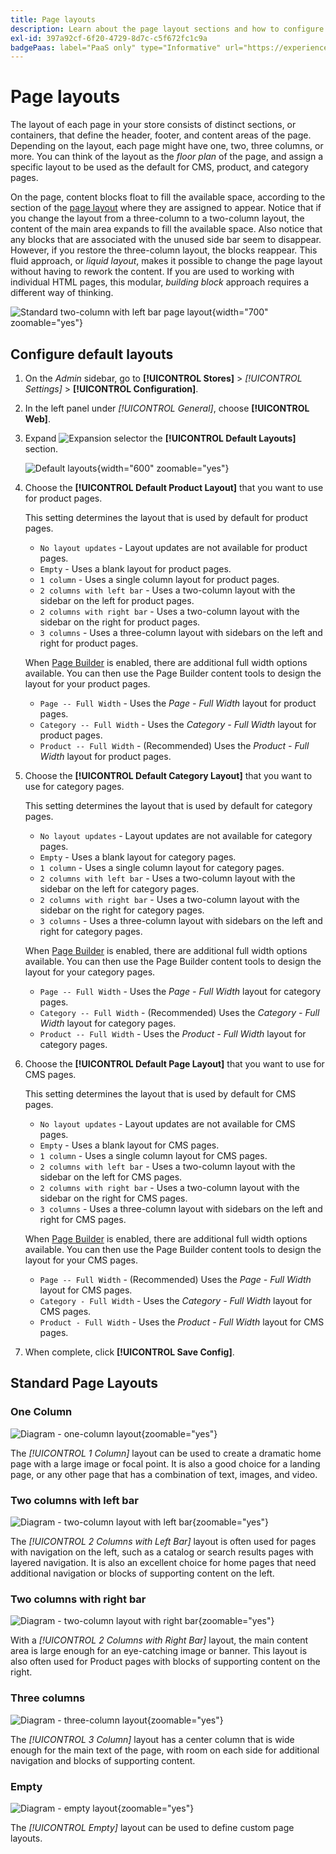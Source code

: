 ```yaml
---
title: Page layouts
description: Learn about the page layout sections and how to configure default layouts.
exl-id: 397a92cf-6f20-4729-8d7c-c5f672fc1c9a
badgePaas: label="PaaS only" type="Informative" url="https://experienceleague.adobe.com/en/docs/commerce/user-guides/product-solutions" tooltip="Applies to Adobe Commerce on Cloud projects (Adobe-managed PaaS infrastructure) and on-premises projects only."
---
```

# Page layouts

The layout of each page in your store consists of distinct sections, or containers, that define the header, footer, and content areas of the page. Depending on the layout, each page might have one, two, three columns, or more. You can think of the layout as the _floor plan_ of the page, and assign a specific layout to be used as the default for CMS, product, and category pages.

On the page, content blocks float to fill the available space, according to the section of the [page layout](layout-updates.md) where they are assigned to appear. Notice that if you change the layout from a three-column to a two-column layout, the content of the main area expands to fill the available space. Also notice that any blocks that are associated with the unused side bar seem to disappear. However, if you restore the three-column layout, the blocks reappear. This fluid approach, or _liquid layout_, makes it possible to change the page layout without having to rework the content. If you are used to working with individual HTML pages, this modular, _building block_ approach requires a different way of thinking.

![Standard two-column with left bar page layout](./assets/storefront-2-column-ee.png){width="700" zoomable="yes"}

## Configure default layouts

1. On the _Admin_ sidebar, go to **[!UICONTROL Stores]** > _[!UICONTROL Settings]_ > **[!UICONTROL Configuration]**.

1. In the left panel under _[!UICONTROL General]_, choose **[!UICONTROL Web]**.

1. Expand ![Expansion selector](../assets/icon-display-expand.png) the **[!UICONTROL Default Layouts]** section.

   ![Default layouts](./assets/web-default-layouts.png){width="600" zoomable="yes"}

1. Choose the **[!UICONTROL Default Product Layout]** that you want to use for product pages.

   This setting determines the layout that is used by default for product pages.

   - `No layout updates` - Layout updates are not available for product pages.
   - `Empty` - Uses a blank layout for product pages.
   - `1 column` - Uses a single column layout for product pages.
   - `2 columns with left bar` - Uses a two-column layout with the sidebar on the left for product pages.
   - `2 columns with right bar` - Uses a two-column layout with the sidebar on the right for product pages.
   - `3 columns` - Uses a three-column layout with sidebars on the left and right for product pages.

   When [Page Builder](../page-builder/introduction.md) is enabled, there are additional full width options available. You can then use the Page Builder content tools to design the layout for your product pages.

   - `Page -- Full Width` - Uses the _Page - Full Width_  layout for product pages.
   - `Category -- Full Width` - Uses the _Category - Full Width_ layout for product pages.
   - `Product -- Full Width` - (Recommended) Uses the _Product - Full Width_ layout for product pages.

1. Choose the **[!UICONTROL Default Category Layout]** that you want to use for category pages.

   This setting determines the layout that is used by default for category pages.

   - `No layout updates` - Layout updates are not available for category pages.
   - `Empty` - Uses a blank layout for category pages.
   - `1 column` - Uses a single column layout for category pages.
   - `2 columns with left bar` - Uses a two-column layout with the sidebar on the left for category pages.
   - `2 columns with right bar` - Uses a two-column layout with the sidebar on the right for category pages.
   - `3 columns` - Uses a three-column layout with sidebars on the left and right for category pages.

   When [Page Builder](../page-builder/introduction.md) is enabled, there are additional full width options available. You can then use the Page Builder content tools to design the layout for your category pages.

   - `Page -- Full Width` - Uses the _Page - Full Width_ layout for category pages.
   - `Category -- Full Width` - (Recommended) Uses the _Category - Full Width_ layout for category pages.
   - `Product -- Full Width` - Uses the _Product - Full Width_ layout for category pages.

1. Choose the **[!UICONTROL Default Page Layout]** that you want to use for CMS pages.

   This setting determines the layout that is used by default for CMS pages.

   - `No layout updates` - Layout updates are not available for CMS pages.
   - `Empty` - Uses a blank layout for CMS pages.
   - `1 column` - Uses a single column layout for CMS pages.
   - `2 columns with left bar` - Uses a two-column layout with the sidebar on the left for CMS pages.
   - `2 columns with right bar` - Uses a two-column layout with the sidebar on the right for CMS pages.
   - `3 columns` - Uses a three-column layout with sidebars on the left and right for CMS pages.

   When [Page Builder](../page-builder/introduction.md) is enabled, there are additional full width options available. You can then use the Page Builder content tools to design the layout for your CMS pages.

   - `Page -- Full Width` - (Recommended) Uses the _Page - Full Width_ layout for CMS pages.
   - `Category - Full Width` - Uses the _Category - Full Width_ layout for CMS pages.
   - `Product - Full Width` - Uses the _Product - Full Width_ layout for CMS pages.

1. When complete, click **[!UICONTROL Save Config]**.

## Standard Page Layouts

### One Column

![Diagram - one-column layout](./assets/layout-1-col-th.png){zoomable="yes"}

The _[!UICONTROL 1 Column]_ layout can be used to create a dramatic home page with a large image or focal point. It is also a good choice for a landing page, or any other page that has a combination of text, images, and video.

### Two columns with left bar

![Diagram - two-column layout with left bar](./assets/layout-2-col-lft-bar-th.png){zoomable="yes"}

The _[!UICONTROL 2 Columns with Left Bar]_ layout is often used for pages with navigation on the left, such as a catalog or search results pages with layered navigation. It is also an excellent choice for home pages that need additional navigation or blocks of supporting content on the left.

### Two columns with right bar

![Diagram - two-column layout with right bar](./assets/layout-2-col-rt-bar-th.png){zoomable="yes"}

With a _[!UICONTROL 2 Columns with Right Bar]_ layout, the main content area is large enough for an eye-catching image or banner. This layout is also often used for Product pages with blocks of supporting content on the right.

### Three columns

![Diagram - three-column layout](./assets/layout-3-col-th.png){zoomable="yes"}

The _[!UICONTROL 3 Column]_ layout has a center column that is wide enough for the main text of the page, with room on each side for additional navigation and blocks of supporting content.

### Empty

![Diagram - empty layout](./assets/layout-blank-th.png){zoomable="yes"}

The _[!UICONTROL Empty]_ layout can be used to define custom page layouts.

